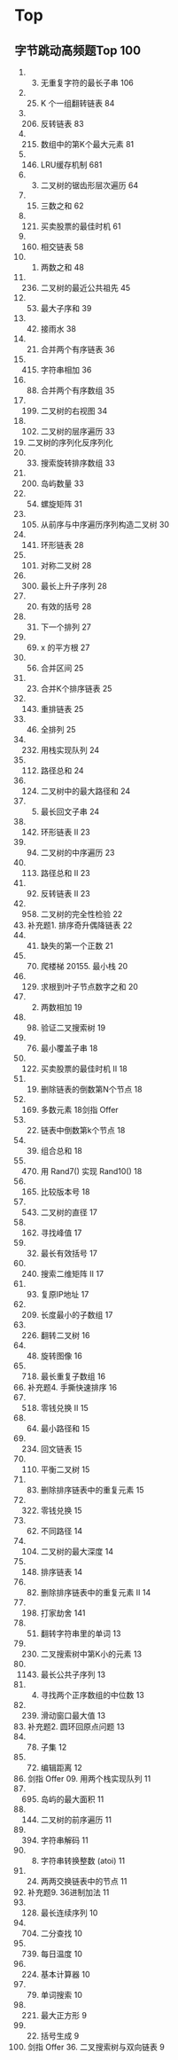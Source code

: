 # Top

## 字节跳动高频题Top 100

1. 3. 无重复字符的最长子串	106
4. 25. K 个一组翻转链表	84
5. 206. 反转链表	83
6. 215. 数组中的第K个最大元素	81
7. 146. LRU缓存机制	681
8. 03. 二叉树的锯齿形层次遍历	64
1. 15. 三数之和	62
2.  121. 买卖股票的最佳时机	61
3.  160. 相交链表	58
4.  1. 两数之和	48
5.  236. 二叉树的最近公共祖先	45
6.  53. 最大子序和	39
7.  42. 接雨水	38
8.  21. 合并两个有序链表	36
9.  415. 字符串相加	36
10. 88. 合并两个有序数组	35
11. 199. 二叉树的右视图	34
12. 102. 二叉树的层序遍历	33
13. 二叉树的序列化反序列化
14. 33. 搜索旋转排序数组	33
15. 200. 岛屿数量	33
16. 54. 螺旋矩阵	31
17. 105. 从前序与中序遍历序列构造二叉树	30
18. 141. 环形链表	28
19. 101. 对称二叉树	28
20. 300. 最长上升子序列	28
21. 20. 有效的括号	28
22. 31. 下一个排列	27
23. 69. x 的平方根	27
24. 56. 合并区间	25
25. 23. 合并K个排序链表	25
26. 143. 重排链表	25
27. 46. 全排列	25
28. 232. 用栈实现队列	24
29. 112. 路径总和	24
30. 124. 二叉树中的最大路径和	24
31. 5. 最长回文子串	24
32. 142. 环形链表 II	23
33. 94. 二叉树的中序遍历	23
34. 113. 路径总和 II	23
35. 92. 反转链表 II	23
36. 958. 二叉树的完全性检验	22
37. 补充题1. 排序奇升偶降链表	22
38. 41. 缺失的第一个正数	21
39. 70. 爬楼梯	20155. 最小栈	20
40. 129. 求根到叶子节点数字之和	20
41. 2. 两数相加	19
42. 98. 验证二叉搜索树	19
43. 76. 最小覆盖子串	18
44. 122. 买卖股票的最佳时机 II	18
45. 19. 删除链表的倒数第N个节点	18
46. 169. 多数元素	18剑指 Offer 
47. 22. 链表中倒数第k个节点	18
48. 39. 组合总和	18
49. 470. 用 Rand7() 实现 Rand10()	18
50. 165. 比较版本号	18
51. 543. 二叉树的直径	17
52. 162. 寻找峰值	17
53. 32. 最长有效括号	17
54. 240. 搜索二维矩阵 II	17
55. 93. 复原IP地址	17
56. 209. 长度最小的子数组	17
57. 226. 翻转二叉树	16
58. 48. 旋转图像	16
59. 718. 最长重复子数组	16
60. 补充题4. 手撕快速排序	16
61. 518. 零钱兑换 II	15
62. 64. 最小路径和	15
63. 234. 回文链表	15
64. 110. 平衡二叉树	15
65. 83. 删除排序链表中的重复元素	15
66. 322. 零钱兑换	15
67. 62. 不同路径	14
68. 104. 二叉树的最大深度	14
69. 148. 排序链表	14
70. 82. 删除排序链表中的重复元素 II	14
71. 198. 打家劫舍	141
72. 51. 翻转字符串里的单词	13
73. 230. 二叉搜索树中第K小的元素	13
74. 1143. 最长公共子序列	13
75. 4. 寻找两个正序数组的中位数	13
83. 239. 滑动窗口最大值	13
84. 补充题2. 圆环回原点问题	13
85. 78. 子集	12
86. 72. 编辑距离	12
87. 剑指 Offer 09. 用两个栈实现队列	11
88. 695. 岛屿的最大面积	11
89. 144. 二叉树的前序遍历	11
90. 394. 字符串解码	11
91. 8. 字符串转换整数 (atoi)	11
92. 24. 两两交换链表中的节点	11
93. 补充题9. 36进制加法	11
94. 128. 最长连续序列	10
95. 704. 二分查找	10
96. 739. 每日温度	10
97. 224. 基本计算器	10
98. 79. 单词搜索	10
99. 221. 最大正方形	9
100. 22. 括号生成	9
101. 剑指 Offer 36. 二叉搜索树与双向链表	9